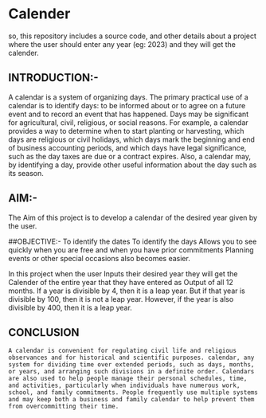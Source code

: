 # Calender
so, this repository includes a source code, and other details about a project where the user should enter any year (eg: 2023) and they will get the calender.



## INTRODUCTION:-
A calendar is a system of organizing days. The primary practical use of a calendar is to identify days: to be informed about or to agree on a future event and to record an event that has happened. Days may be significant for agricultural, civil, religious, or social reasons. For example, a calendar provides a way to determine when to start planting or harvesting, which days are religious or civil holidays, which days mark the beginning and end of business accounting periods, and which days have legal significance, such as the day taxes are due or a contract expires. Also, a calendar may, by identifying a day, provide other useful information about the day such as its season.


  
  
## AIM:-
The Aim of this project is to develop a calendar of the desired year given by the user.


##OBJECTIVE:-
To identify the dates
To identify the days
Allows you to see quickly when you are free and when you have prior commitments
Planning events or other special occasions also becomes easier.

In this project when the user Inputs their desired year they will get the Calender of the entire year that they have entered as Output of all 12 months. If a year is divisible by 4, then it is a leap year. But if that year is divisible by 100, then it is not a leap year. However, if the year is also divisible by 400, then it is a leap year.


## CONCLUSION
 	A calendar is convenient for regulating civil life and religious observances and for historical and scientific purposes. calendar, any system for dividing time over extended periods, such as days, months, or years, and arranging such divisions in a definite order. Calendars are also used to help people manage their personal schedules, time, and activities, particularly when individuals have numerous work, school, and family commitments. People frequently use multiple systems and may keep both a business and family calendar to help prevent them from overcommitting their time.








